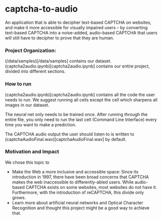 # captcha-to-audio
An application that is able to decipher text-based CAPTCHA on websites, and make it more accessible for visually impaired users – by converting text-based CAPTCHA into a noise-added, audio-based CAPTCHA that users will still have to decipher to prove that they are human.


### Project Organization:

(/data/samples)[/data/samples] contains our dataset.
(captcha2audio.ipynb)[captcha2audio.ipynb] contains our entire project, divided into different sections.

### How to run

(captcha2audio.ipynb)[captcha2audio.ipynb] contains all the code the user needs to run. We suggest running all cells except the cell which sharpens all images in our dataset.

The neural net only needs to be trained once. After running through the entire file, you only need to run the last cell (Command Line Interface) every time you want to make a prediction.

The CAPTCHA audio output the user should listen to is written to (captchaAudioFinal.wav)[captchaAudioFinal.wav] by default.

### Motivation and Impact

We chose this topic to
- Make the Web a more inclusive and accessible space: Since its introduction in 1997, there have been broad concerns that CAPTCHA makes the web inaccessible to differently-abled users. While audio-based CAPTCHA exists on some websites, most websites do not have it. Furthermore, with the introduction of reCAPTCHA, this divide only grows.
- Learn more about artificial neural networks and Optical Character Recognition and thought this project might be a good way to achieve that.

